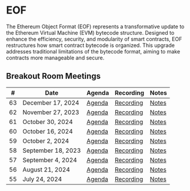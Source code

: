# EOF

The Ethereum Object Format (EOF) represents a transformative update to the Ethereum Virtual Machine (EVM) bytecode structure. Designed to enhance the efficiency, security, and modularity of smart contracts, EOF restructures how smart contract bytecode is organized. This upgrade addresses traditional limitations of the bytecode format, aiming to make contracts more manageable and secure.

## Breakout Room Meetings

| # | Date | Agenda | Recording | Notes |
| -- | --| -- | -- | -- |
| 63 |December 17, 2024| [Agenda](https://github.com/ethereum/pm/issues/1205) | [Recording](https://youtu.be/2Z5YPfOnb74) | [Notes](./Meeting%2063.md) |
| 62 |November 27, 2023| [Agenda](https://github.com/ethereum/pm/issues/1192) | [Recording](https://youtu.be/yzYUWpa-1QM) | [Notes](./Meeting%2062.md) |
| 61 |October 30, 2024| [Agenda](https://github.com/ethereum/pm/issues/1184) | [Recording](https://youtu.be/kBQoRdBg4Vg) | [Notes](./Meeting%2061.md) |
| 60 |October 16, 2024| [Agenda](https://github.com/ethereum/pm/issues/1167) | [Recording](https://youtu.be/FLtlemN2W8w) | [Notes](./Meeting%2060.md) |
| 59 |October 2, 2024| [Agenda](https://github.com/ethereum/pm/issues/1162) | [Recording](https://youtu.be/TjZv8DMZka4) | [Notes](./Meeting%2059.md) |
| 58 |September 18, 2023| [Agenda](https://github.com/ethereum/pm/issues/1146) | [Recording](https://youtu.be/MSuxLswMkXA) | [Notes](./Meeting%2058.md) |
| 57 |September 4, 2024| [Agenda](https://github.com/ethereum/pm/issues/1138) | [Recording](https://youtu.be/7wFucExQb7U) | [Notes](./Meeting%2057.md) |
| 56 |August 21, 2024| [Agenda](https://github.com/ethereum/pm/issues/1128) | [Recording](https://www.youtube.com/watch?v=03Dkfpvw4Pc) | [Notes](./Meeting%2056.md) |
| 55 |July 24, 2024| [Agenda](https://github.com/ethereum/pm/issues/1115) | [Recording](https://youtu.be/OaNJOoaeNNY) | [Notes](./Meeting%2055.md) |


